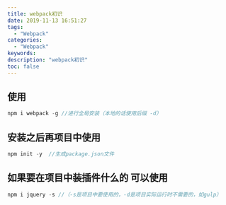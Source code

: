 ```yaml
---
title: webpack初识
date: 2019-11-13 16:51:27
tags:
  - "Webpack"
categories:
  - "Webpack"
keywords:
description: "webpack初识"
toc: false
---
```


## 使用

```js
npm i webpack -g //进行全局安装（本地的话使用后缀 -d）
```

## 安装之后再项目中使用

```js
npm init -y  //生成package.json文件
```

## 如果要在项目中装插件什么的 可以使用

```js
npm i jquery -s //（-s是项目中要使用的，-d是项目实际运行时不需要的，如gulp）
```
